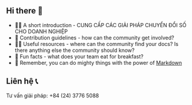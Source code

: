 ## Hi there 👋

- 🙋‍♀️ A short introduction - CUNG CẤP CÁC GIẢI PHÁP CHUYỂN ĐỔI SỐ CHO DOANH NGHIỆP
- 🌈 Contribution guidelines - how can the community get involved?
- 👩‍💻 Useful resources - where can the community find your docs? Is there anything else the community should know?
- 🍿 Fun facts - what does your team eat for breakfast?
- 🧙 Remember, you can do mighty things with the power of [Markdown](https://docs.github.com/github/writing-on-github/getting-started-with-writing-and-formatting-on-github/basic-writing-and-formatting-syntax)

## Liên hệ 📞
Tư vấn giải pháp: +84 (24) 3776 5088

